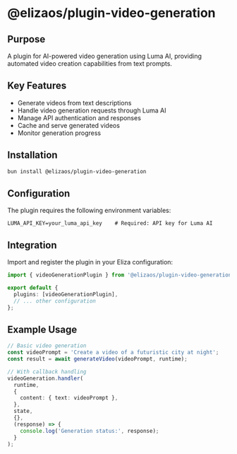# @elizaos/plugin-video-generation

## Purpose

A plugin for AI-powered video generation using Luma AI, providing automated video creation capabilities from text prompts.

## Key Features

- Generate videos from text descriptions
- Handle video generation requests through Luma AI
- Manage API authentication and responses
- Cache and serve generated videos
- Monitor generation progress

## Installation

```bash
bun install @elizaos/plugin-video-generation
```

## Configuration

The plugin requires the following environment variables:

```env
LUMA_API_KEY=your_luma_api_key    # Required: API key for Luma AI
```

## Integration

Import and register the plugin in your Eliza configuration:

```typescript
import { videoGenerationPlugin } from '@elizaos/plugin-video-generation';

export default {
  plugins: [videoGenerationPlugin],
  // ... other configuration
};
```

## Example Usage

```typescript
// Basic video generation
const videoPrompt = 'Create a video of a futuristic city at night';
const result = await generateVideo(videoPrompt, runtime);

// With callback handling
videoGeneration.handler(
  runtime,
  {
    content: { text: videoPrompt },
  },
  state,
  {},
  (response) => {
    console.log('Generation status:', response);
  }
);
```

